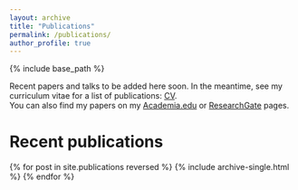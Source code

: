 ```yaml
---
layout: archive
title: "Publications"
permalink: /publications/
author_profile: true
---
```


{% include base_path %}

Recent papers and talks to be added here soon. In the meantime, see my curriculum vitae for a list of publications: [CV](/files/CV_Leopold_Hess.pdf).  
You can also find my papers on my [Academia.edu](https://radboud.academia.edu/LeopoldHess) or [ResearchGate](https://www.researchgate.net/profile/Leopold_Hess) pages. 

# Recent publications #

{% for post in site.publications reversed %}
 {% include archive-single.html %}
{% endfor %}
